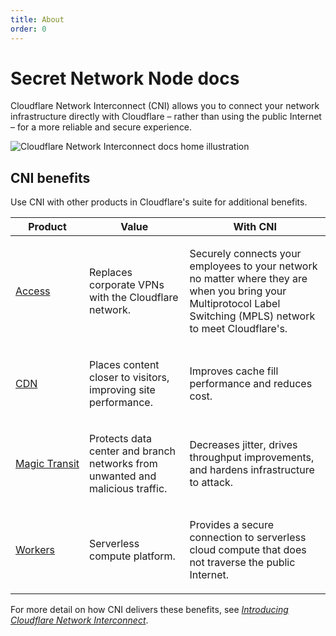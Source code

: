 ```yaml
---
title: About
order: 0
---
```


# Secret Network Node docs

Cloudflare Network Interconnect (CNI) allows you to connect your network infrastructure directly with Cloudflare – rather than using the public Internet – for a more reliable and secure experience.

![Cloudflare Network Interconnect docs home illustration](./static/home.png)

## CNI benefits 

Use CNI with other products in Cloudflare's suite for additional benefits.

<TableWrap>

<table>
  <thead>
    <tr>
      <th>Product</th>
      <th>Value</th>
      <th>With CNI</th>
    </tr>
  </thead>
  <tbody>
    <tr>
      <td><span style="white-space: nowrap"><a href="https://www.cloudflare.com/teams-access/">Access</a></span></td>
      <td><p>Replaces corporate VPNs with the Cloudflare network.</p></td>
      <td><p>Securely connects your employees to your network no matter where they are when you bring your Multiprotocol Label Switching (MPLS) network to meet Cloudflare's.</p></td>
    </tr>
    <tr>
      <td><span style="white-space: nowrap"><a href="https://www.cloudflare.com/cdn/">CDN</a></span></td>
      <td><p>Places content closer to visitors, improving site performance.</p></td>
      <td><p>Improves cache fill performance and reduces cost.</p></td>
    </tr>
    <tr>
      <td><span style="white-space: nowrap"><a href='https://www.cloudflare.com/magic-transit/'>Magic Transit</a></span></td>
      <td><p>Protects data center and branch networks from unwanted and malicious traffic.</p></td>
      <td><p>Decreases jitter, drives throughput improvements, and hardens infrastructure to attack.</p></td>
    </tr>
    <tr>
      <td><span style="white-space: nowrap"><a href='https://workers.cloudflare.com/'>Workers</a></span></td>
      <td><p>Serverless compute platform.</p></td>
      <td><p>Provides a secure connection to serverless cloud compute that does not traverse the public Internet.</p></td>
    </tr>
  </tbody>
</table>

</TableWrap>

For more detail on how CNI delivers these benefits, see [_Introducing Cloudflare Network Interconnect_](https://blog.cloudflare.com/cloudflare-nodes/#:~:text=Today%20we're%20excited%20to,to%20their%20physical%20network%20edge.).
